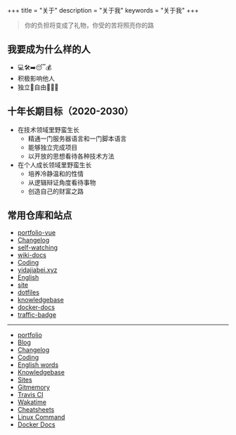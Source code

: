 +++
title = "关于"
description = "关于我"
keywords = "关于我"
+++

> 你的负担将变成了礼物，你受的苦将照亮你的路

## 我要成为什么样的人

- 💻🛠➡️😴💰
- 积极影响他人
- 独立🤖自由👨🏻‍💻

## 十年长期目标（2020-2030）

- 在技术领域里野蛮生长
  - 精通一门服务器语言和一门脚本语言
  - 能够独立完成项目
  - 以开放的思想看待各种技术方法
- 在个人成长领域里野蛮生长
  - 培养冷静温和的性情
  - 从逻辑辩证角度看待事物
  - 创造自己的财富之路

## 常用仓库和站点

- [portfolio-vue](https://github.com/tianheg/portfolio-vue)
- [Changelog](https://github.com/tianheg/Changelog)
- [self-watching](https://github.com/tianheg/self-watching)
- [wiki-docs](https://github.com/tianheg/wiki-docs)
- [Coding](https://github.com/tianheg/coding)
- [yidajiabei.xyz](https://github.com/tianheg/yidajiabei.xyz)
- [English](https://github.com/tianheg/English)
- [site](https://github.com/tianheg/site)
- [dotfiles](https://github.com/tianheg/dotfiles)
- [knowledgebase](https://github.com/tianheg/knowledgebase)
- [docker-docs](https://github.com/tianheg/docker-docs)
- [traffic-badge](https://github.com/tianheg/traffic-badge)

---

- [portfolio](https://github.com/tianheg/portfolio-vue)
- [Blog](https://blog.yidajiabei.xyz)
- [Changelog](https://tianheg.github.io/Changelog)
- [Coding](https://tianheg.github.io/coding)
- [English words](https://tianheg.github.io/English)
- [Knowledgebase](https://gaotianhe.github.io/knowledgebase)
- [Sites](https://tianheg.github.io/site)
- [Gitmemory](https://www.gitmemory.com/tianheg)
- [Travis CI](https://travis-ci.com/dashboard)
- [Wakatime](https://wakatime.com/dashboard)
- [Cheatsheets](https://tianheg.github.io/cheatsheets)
- [Linux Command](https://tianheg.github.io/linux-command)
- [Docker Docs](https://tianheg.github.io/docker-docs)
